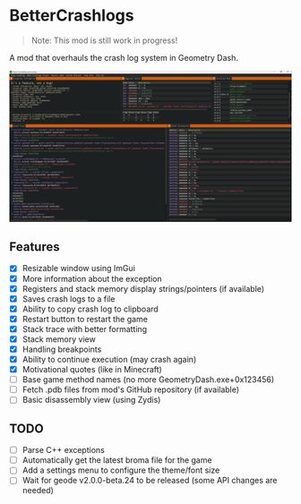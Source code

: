 # BetterCrashlogs

> Note: This mod is still work in progress!

A mod that overhauls the crash log system in Geometry Dash.

![image](resources/screenshot.png)

## Features
- [x] Resizable window using ImGui
- [x] More information about the exception
- [x] Registers and stack memory display strings/pointers (if available)
- [x] Saves crash logs to a file
- [x] Ability to copy crash log to clipboard
- [x] Restart button to restart the game
- [x] Stack trace with better formatting
- [x] Stack memory view
- [x] Handling breakpoints
- [x] Ability to continue execution (may crash again)
- [x] Motivational quotes (like in Minecraft)
- [ ] Base game method names (no more GeometryDash.exe+0x123456)
- [ ] Fetch .pdb files from mod's GitHub repository (if available)
- [ ] Basic disassembly view (using Zydis)

## TODO
- [ ] Parse C++ exceptions
- [ ] Automatically get the latest broma file for the game
- [ ] Add a settings menu to configure the theme/font size
- [ ] Wait for geode v2.0.0-beta.24 to be released (some API changes are needed)